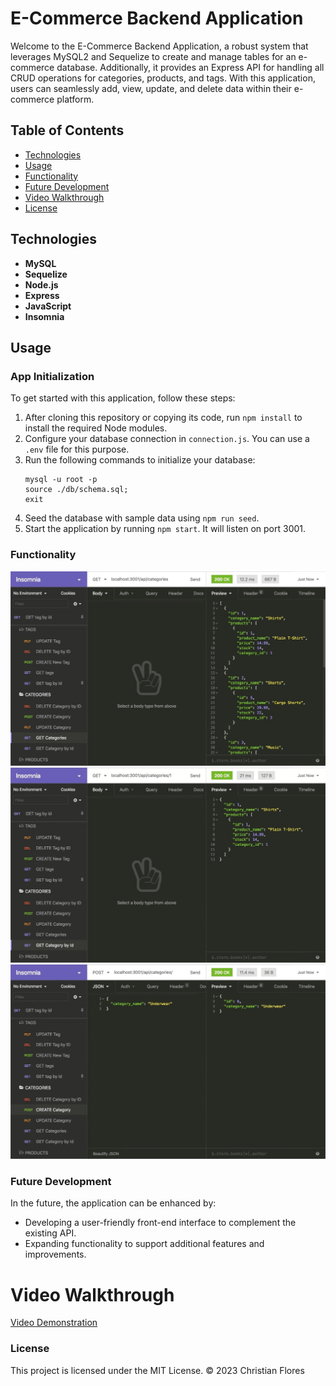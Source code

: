 # E-Commerce Backend Application

Welcome to the E-Commerce Backend Application, a robust system that leverages MySQL2 and Sequelize to create and manage tables for an e-commerce database. Additionally, it provides an Express API for handling all CRUD operations for categories, products, and tags. With this application, users can seamlessly add, view, update, and delete data within their e-commerce platform.

## Table of Contents

* [Technologies](#technologies)
* [Usage](#usage)
* [Functionality](#functionality)
* [Future Development](#future-development)
* [Video Walkthrough](#video-walkthrough)
* [License](#license)

## Technologies

- **MySQL**
- **Sequelize**
- **Node.js**
- **Express**
- **JavaScript**
- **Insomnia**

## Usage

### App Initialization

To get started with this application, follow these steps:

1. After cloning this repository or copying its code, run `npm install` to install the required Node modules.
2. Configure your database connection in `connection.js`. You can use a `.env` file for this purpose.
3. Run the following commands to initialize your database:
   ```
   mysql -u root -p
   source ./db/schema.sql;
   exit
   ```
4. Seed the database with sample data using `npm run seed`.
5. Start the application by running `npm start`. It will listen on port 3001.

### Functionality
 ![Screenshot of project](./Assets/13-orm-homework-demo-01.gif)
 ![Screenshot of project](./Assets/13-orm-homework-demo-02.gif)
 ![Screenshot of project](./Assets/13-orm-homework-demo-03.gif)


### Future Development

In the future, the application can be enhanced by:

- Developing a user-friendly front-end interface to complement the existing API.
- Expanding functionality to support additional features and improvements.

# Video Walkthrough

[Video Demonstration](https://watch.screencastify.com/v/QqBSi3mVmY1sSHep5tbB)

### License

This project is licensed under the MIT License. © 2023 Christian Flores
